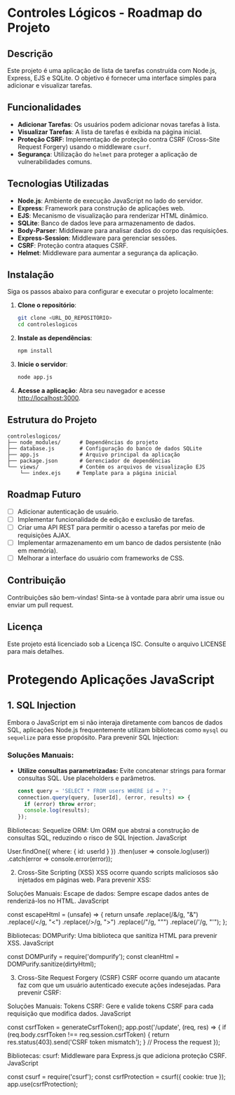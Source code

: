 
# Controles Lógicos - Roadmap do Projeto

## Descrição

Este projeto é uma aplicação de lista de tarefas construída com Node.js, Express, EJS e SQLite. O objetivo é fornecer uma interface simples para adicionar e visualizar tarefas.

## Funcionalidades

- **Adicionar Tarefas**: Os usuários podem adicionar novas tarefas à lista.
- **Visualizar Tarefas**: A lista de tarefas é exibida na página inicial.
- **Proteção CSRF**: Implementação de proteção contra CSRF (Cross-Site Request Forgery) usando o middleware `csurf`.
- **Segurança**: Utilização do `helmet` para proteger a aplicação de vulnerabilidades comuns.

## Tecnologias Utilizadas

- **Node.js**: Ambiente de execução JavaScript no lado do servidor.
- **Express**: Framework para construção de aplicações web.
- **EJS**: Mecanismo de visualização para renderizar HTML dinâmico.
- **SQLite**: Banco de dados leve para armazenamento de dados.
- **Body-Parser**: Middleware para analisar dados do corpo das requisições.
- **Express-Session**: Middleware para gerenciar sessões.
- **CSRF**: Proteção contra ataques CSRF.
- **Helmet**: Middleware para aumentar a segurança da aplicação.

## Instalação

Siga os passos abaixo para configurar e executar o projeto localmente:

1. **Clone o repositório**:

   ```bash
   git clone <URL_DO_REPOSITÓRIO>
   cd controleslogicos
   ```

2. **Instale as dependências**:

   ```bash
   npm install
   ```

3. **Inicie o servidor**:

   ```bash
   node app.js
   ```

4. **Acesse a aplicação**: Abra seu navegador e acesse [http://localhost:3000](http://localhost:3000).

## Estrutura do Projeto

```
controleslogicos/
├── node_modules/      # Dependências do projeto
├── database.js        # Configuração do banco de dados SQLite
├── app.js             # Arquivo principal da aplicação
├── package.json       # Gerenciador de dependências
└── views/             # Contém os arquivos de visualização EJS
    └── index.ejs     # Template para a página inicial
```

## Roadmap Futuro

- [ ] Adicionar autenticação de usuário.
- [ ] Implementar funcionalidade de edição e exclusão de tarefas.
- [ ] Criar uma API REST para permitir o acesso a tarefas por meio de requisições AJAX.
- [ ] Implementar armazenamento em um banco de dados persistente (não em memória).
- [ ] Melhorar a interface do usuário com frameworks de CSS.

## Contribuição

Contribuições são bem-vindas! Sinta-se à vontade para abrir uma issue ou enviar um pull request.

## Licença

Este projeto está licenciado sob a Licença ISC. Consulte o arquivo LICENSE para mais detalhes.

# Protegendo Aplicações JavaScript

## 1. SQL Injection
Embora o JavaScript em si não interaja diretamente com bancos de dados SQL, aplicações Node.js frequentemente utilizam bibliotecas como `mysql` ou `sequelize` para esse propósito. Para prevenir SQL Injection:

### Soluções Manuais:
- **Utilize consultas parametrizadas:** Evite concatenar strings para formar consultas SQL. Use placeholders e parâmetros.
  ```javascript
  const query = 'SELECT * FROM users WHERE id = ?';
  connection.query(query, [userId], (error, results) => {
    if (error) throw error;
    console.log(results);
  });

Bibliotecas:
Sequelize ORM: Um ORM que abstrai a construção de consultas SQL, reduzindo o risco de SQL Injection.
JavaScript

User.findOne({ where: { id: userId } })
  .then(user => console.log(user))
  .catch(error => console.error(error));

2. Cross-Site Scripting (XSS)
XSS ocorre quando scripts maliciosos são injetados em páginas web. Para prevenir XSS:

Soluções Manuais:
Escape de dados: Sempre escape dados antes de renderizá-los no HTML.
JavaScript

const escapeHtml = (unsafe) => {
  return unsafe
    .replace(/&/g, "&amp;")
    .replace(/</g, "&lt;")
    .replace(/>/g, "&gt;")
    .replace(/"/g, "&quot;")
    .replace(/'/g, "&#039;");
};

Bibliotecas:
DOMPurify: Uma biblioteca que sanitiza HTML para prevenir XSS.
JavaScript

const DOMPurify = require('dompurify');
const cleanHtml = DOMPurify.sanitize(dirtyHtml);

3. Cross-Site Request Forgery (CSRF)
CSRF ocorre quando um atacante faz com que um usuário autenticado execute ações indesejadas. Para prevenir CSRF:

Soluções Manuais:
Tokens CSRF: Gere e valide tokens CSRF para cada requisição que modifica dados.
JavaScript

const csrfToken = generateCsrfToken();
app.post('/update', (req, res) => {
  if (req.body.csrfToken !== req.session.csrfToken) {
    return res.status(403).send('CSRF token mismatch');
  }
  // Process the request
});

Bibliotecas:
csurf: Middleware para Express.js que adiciona proteção CSRF.
JavaScript

const csurf = require('csurf');
const csrfProtection = csurf({ cookie: true });
app.use(csrfProtection);